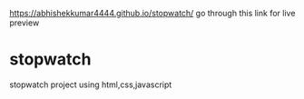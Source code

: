 https://abhishekkumar4444.github.io/stopwatch/  go through this link for live preview

# stopwatch
stopwatch project using html,css,javascript
